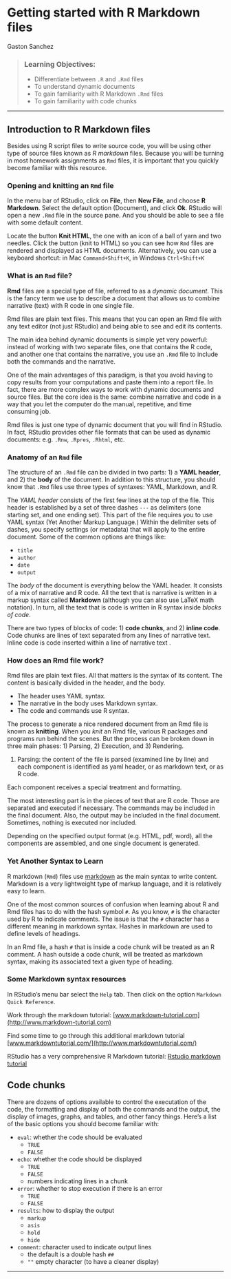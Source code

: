Getting started with R Markdown files
================
Gaston Sanchez

> ### Learning Objectives:
> 
>   - Differentiate between `.R` and `.Rmd` files
>   - To understand dynamic documents
>   - To gain familiarity with R Markdown `.Rmd` files
>   - To gain familiarity with code chunks

-----

## Introduction to R Markdown files

Besides using R script files to write source code, you will be using
other type of source files known as *R markdown* files. Because you will
be turning in most homework assignments as `Rmd` files, it is important
that you quickly become familiar with this resource.

### Opening and knitting an `Rmd` file

In the menu bar of RStudio, click on **File**, then **New File**, and
choose **R Markdown**. Select the default option (Document), and click
**Ok**. RStudio will open a new `.Rmd` file in the source pane. And you
should be able to see a file with some default content.

Locate the button **Knit HTML**, the one with an icon of a ball of yarn
and two needles. Click the button (knit to HTML) so you can see how
`Rmd` files are rendered and displayed as HTML documents. Alternatively,
you can use a keyboard shortcut: in Mac `Command+Shift+K`, in Windows
`Ctrl+Shift+K`

### What is an `Rmd` file?

**Rmd** files are a special type of file, referred to as a *dynamic
document*. This is the fancy term we use to describe a document that
allows us to combine narrative (text) with R code in one single file.

Rmd files are plain text files. This means that you can open an Rmd file
with any text editor (not just RStudio) and being able to see and edit
its contents.

The main idea behind dynamic documents is simple yet very powerful:
instead of working with two separate files, one that contains the R
code, and another one that contains the narrative, you use an `.Rmd`
file to include both the commands and the narrative.

One of the main advantages of this paradigm, is that you avoid having to
copy results from your computations and paste them into a report file.
In fact, there are more complex ways to work with dynamic documents and
source files. But the core idea is the same: combine narrative and code
in a way that you let the computer do the manual, repetitive, and time
consuming job.

Rmd files is just one type of dynamic document that you will find in
RStudio. In fact, RStudio provides other file formats that can be used
as dynamic documents: e.g. `.Rnw`, `.Rpres`, `.Rhtml`, etc.

### Anatomy of an `Rmd` file

The structure of an `.Rmd` file can be divided in two parts: 1) a **YAML
header**, and 2) the **body** of the document. In addition to this
structure, you should know that `.Rmd` files use three types of
syntaxes: YAML, Markdown, and R.

The *YAML header* consists of the first few lines at the top of the
file. This header is established by a set of three dashes `---` as
delimiters (one starting set, and one ending set). This part of the file
requires you to use YAML syntax (Yet Another Markup Language.) Within
the delimiter sets of dashes, you specify settings (or metadata) that
will apply to the entire document. Some of the common options are things
like:

  - `title`
  - `author`
  - `date`
  - `output`

The *body* of the document is everything below the YAML header. It
consists of a mix of narrative and R code. All the text that is
narrative is written in a markup syntax called **Markdown** (although
you can also use LaTeX math notation). In turn, all the text that is
code is written in R syntax inside *blocks of code*.

There are two types of blocks of code: 1) **code chunks**, and 2)
**inline code**. Code chunks are lines of text separated from any lines
of narrative text. Inline code is code inserted within a line of
narrative text .

### How does an Rmd file work?

Rmd files are plain text files. All that matters is the syntax of its
content. The content is basically divided in the header, and the body.

  - The header uses YAML syntax.
  - The narrative in the body uses Markdown syntax.
  - The code and commands use R syntax.

The process to generate a nice rendered document from an Rmd file is
known as **knitting**. When you *knit* an Rmd file, various R packages
and programs run behind the scenes. But the process can be broken down
in three main phases: 1) Parsing, 2) Execution, and 3) Rendering.

1)  Parsing: the content of the file is parsed (examined line by line)
    and each component is identified as yaml header, or as markdown
    text, or as R code.

Each component receives a special treatment and formatting.

The most interesting part is in the pieces of text that are R code.
Those are separated and executed if necessary. The commands may be
included in the final document. Also, the output may be included in the
final document. Sometimes, nothing is executed nor included.

Depending on the specified output format (e.g. HTML, pdf, word), all the
components are assembled, and one single document is generated.

### Yet Another Syntax to Learn

R markdown (`Rmd`) files use
[markdown](https://daringfireball.net/projects/markdown/) as the main
syntax to write content. Markdown is a very lightweight type of markup
language, and it is relatively easy to learn.

One of the most common sources of confusion when learning about R and
Rmd files has to do with the hash symbol `#`. As you know, `#` is the
character used by R to indicate comments. The issue is that the `#`
character has a different meaning in markdown syntax. Hashes in markdown
are used to define levels of headings.

In an Rmd file, a hash `#` that is inside a code chunk will be treated
as an R comment. A hash outside a code chunk, will be treated as
markdown syntax, making its associated text a given type of heading.

### Some Markdown syntax resources

In RStudio’s menu bar select the `Help` tab. Then click on the option
`Markdown Quick Reference`.

Work through the markdown tutorial:
[www.markdown-tutorial.com](http://www.markdown-tutorial.com)

Find some time to go through this additional markdown tutorial
[www.markdowntutorial.com/](http://www.markdowntutorial.com/)

RStudio has a very comprehensive R Markdown tutorial: [Rstudio markdown
tutorial](http://rmarkdown.rstudio.com/)

## Code chunks

There are dozens of options available to control the executation of the
code, the formatting and display of both the commands and the output,
the display of images, graphs, and tables, and other fancy things.
Here’s a list of the basic options you should become familiar with:

  - `eval`: whether the code should be evaluated
      - `TRUE`
      - `FALSE`
  - `echo`: whether the code should be displayed
      - `TRUE`
      - `FALSE`
      - numbers indicating lines in a chunk
  - `error`: whether to stop execution if there is an error
      - `TRUE`
      - `FALSE`
  - `results`: how to display the output
      - `markup`
      - `asis`
      - `hold`
      - `hide`
  - `comment`: character used to indicate output lines
      - the default is a double hash `##`
      - `""` empty character (to have a cleaner display)

-----
